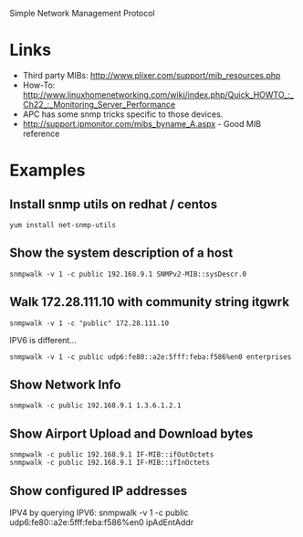 Simple Network Management Protocol

# Links

- Third party MIBs: <http://www.plixer.com/support/mib_resources.php>
- How-To: <http://www.linuxhomenetworking.com/wiki/index.php/Quick_HOWTO_:_Ch22_:_Monitoring_Server_Performance>
- APC has some snmp tricks specific to those devices.
- <http://support.ipmonitor.com/mibs_byname_A.aspx> - Good MIB reference

# Examples

## Install snmp utils on redhat / centos

```
yum install net-snmp-utils
```

## Show the system description of a host

```
snmpwalk -v 1 -c public 192.168.9.1 SNMPv2-MIB::sysDescr.0
```

## Walk 172.28.111.10 with community string itgwrk

```
snmpwalk -v 1 -c "public" 172.28.111.10
```

IPV6 is different...

```
snmpwalk -v 1 -c public udp6:fe80::a2e:5fff:feba:f586%en0 enterprises
```

## Show Network Info

```
snmpwalk -c public 192.168.9.1 1.3.6.1.2.1
```

## Show Airport Upload and Download bytes

```
snmpwalk -c public 192.168.9.1 IF-MIB::ifOutOctets
snmpwalk -c public 192.168.9.1 IF-MIB::ifInOctets
```

## Show configured IP addresses

IPV4 by querying IPV6: snmpwalk -v 1 -c public udp6:fe80::a2e:5fff:feba:f586%en0 ipAdEntAddr
